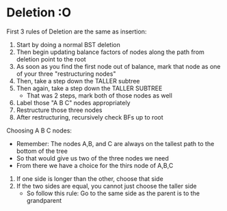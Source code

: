 # Deletion :O

First 3 rules of Deletion are the same as insertion:

1. Start by doing a normal BST deletion
2. Then begin updating balance factors of nodes along the path from deletion point to the root
3. As soon as you find the first node out of balance, mark that node as one of your three "restructuring nodes"
4. Then, take a step down the TALLER subtree
5. Then again, take a step down the TALLER SUBTREE
    - That was 2 steps, mark both of those nodes as well
6. Label those "A B C" nodes appropriately
7. Restructure those three nodes
8. After restructuring, recursively check BFs up to root

Choosing A B C nodes:
- Remember: The nodes A,B, and C are always on the tallest path to the bottom of the tree
- So that would give us two of the three nodes we need
- From there we have a choice for the thirs node of A,B,C

1. If one side is longer than the other, choose that side
2. If the two sides are equal, you cannot just choose the taller side
    - So follow this rule: Go to the same side as the parent is to the grandparent
